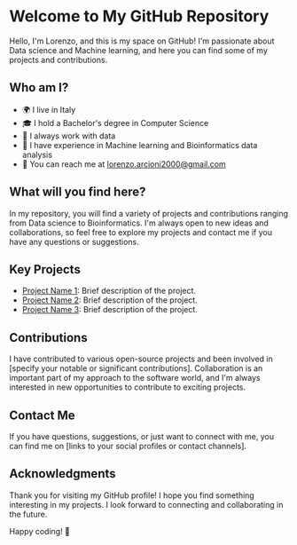 # Welcome to My GitHub Repository

Hello, I'm Lorenzo, and this is my space on GitHub! I'm passionate about Data science and Machine learning, and here you can find some of my projects and contributions.

## Who am I?

- 🌍 I live in Italy
- 🎓 I hold a Bachelor's degree in Computer Science
- 💼 I always work with data
- 🚀 I have experience in Machine learning and Bioinformatics data analysis
- 📧 You can reach me at lorenzo.arcioni2000@gmail.com

## What will you find here?

In my repository, you will find a variety of projects and contributions ranging from Data science to Bioinformatics. I'm always open to new ideas and collaborations, so feel free to explore my projects and contact me if you have any questions or suggestions.

## Key Projects

- [Project Name 1](link_to_project_1): Brief description of the project.
- [Project Name 2](link_to_project_2): Brief description of the project.
- [Project Name 3](link_to_project_3): Brief description of the project.

## Contributions

I have contributed to various open-source projects and been involved in [specify your notable or significant contributions]. Collaboration is an important part of my approach to the software world, and I'm always interested in new opportunities to contribute to exciting projects.

## Contact Me

If you have questions, suggestions, or just want to connect with me, you can find me on [links to your social profiles or contact channels].

## Acknowledgments

Thank you for visiting my GitHub profile! I hope you find something interesting in my projects. I look forward to connecting and collaborating in the future.

Happy coding! 🚀


